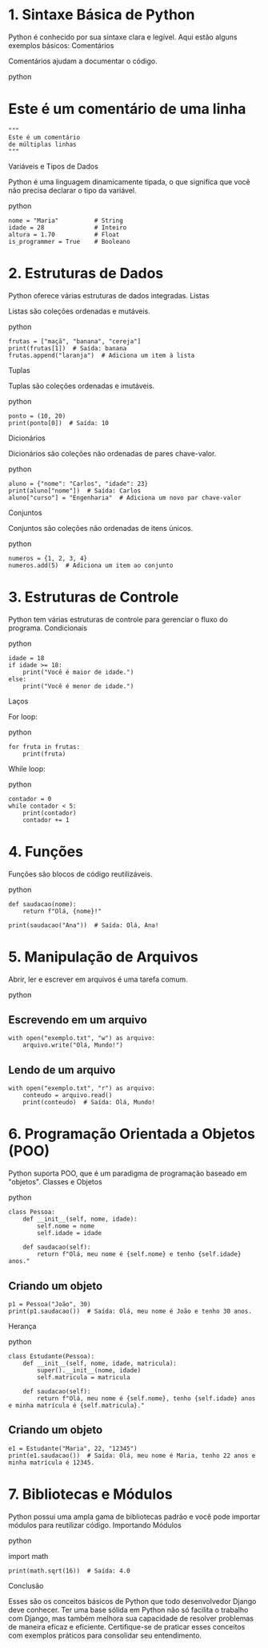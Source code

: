 # 1. Sintaxe Básica de Python

Python é conhecido por sua sintaxe clara e legível. Aqui estão alguns exemplos básicos:
Comentários

Comentários ajudam a documentar o código.

python

# Este é um comentário de uma linha

    """
    Este é um comentário
    de múltiplas linhas
    """

Variáveis e Tipos de Dados

Python é uma linguagem dinamicamente tipada, o que significa que você não precisa declarar o tipo da variável.

python

    nome = "Maria"          # String
    idade = 28              # Inteiro
    altura = 1.70           # Float
    is_programmer = True    # Booleano

# 2. Estruturas de Dados

Python oferece várias estruturas de dados integradas.
Listas

Listas são coleções ordenadas e mutáveis.

python

    frutas = ["maçã", "banana", "cereja"]
    print(frutas[1])  # Saída: banana
    frutas.append("laranja")  # Adiciona um item à lista

Tuplas

Tuplas são coleções ordenadas e imutáveis.

python

    ponto = (10, 20)
    print(ponto[0])  # Saída: 10

Dicionários

Dicionários são coleções não ordenadas de pares chave-valor.

python

    aluno = {"nome": "Carlos", "idade": 23}
    print(aluno["nome"])  # Saída: Carlos
    aluno["curso"] = "Engenharia"  # Adiciona um novo par chave-valor

Conjuntos

Conjuntos são coleções não ordenadas de itens únicos.

python

    numeros = {1, 2, 3, 4}
    numeros.add(5)  # Adiciona um item ao conjunto

# 3. Estruturas de Controle

Python tem várias estruturas de controle para gerenciar o fluxo do programa.
Condicionais

python

    idade = 18
    if idade >= 18:
        print("Você é maior de idade.")
    else:
        print("Você é menor de idade.")

Laços

For loop:

python

    for fruta in frutas:
        print(fruta)

While loop:

python

    contador = 0
    while contador < 5:
        print(contador)
        contador += 1

# 4. Funções

Funções são blocos de código reutilizáveis.

python

    def saudacao(nome):
        return f"Olá, {nome}!"

    print(saudacao("Ana"))  # Saída: Olá, Ana!

# 5. Manipulação de Arquivos

Abrir, ler e escrever em arquivos é uma tarefa comum.

python

## Escrevendo em um arquivo
    with open("exemplo.txt", "w") as arquivo:
        arquivo.write("Olá, Mundo!")

## Lendo de um arquivo
    with open("exemplo.txt", "r") as arquivo:
        conteudo = arquivo.read()
        print(conteudo)  # Saída: Olá, Mundo!

# 6. Programação Orientada a Objetos (POO)

Python suporta POO, que é um paradigma de programação baseado em "objetos".
Classes e Objetos

python

    class Pessoa:
        def __init__(self, nome, idade):
            self.nome = nome
            self.idade = idade

        def saudacao(self):
            return f"Olá, meu nome é {self.nome} e tenho {self.idade} anos."

## Criando um objeto
    p1 = Pessoa("João", 30)
    print(p1.saudacao())  # Saída: Olá, meu nome é João e tenho 30 anos.

Herança

python

    class Estudante(Pessoa):
        def __init__(self, nome, idade, matricula):
            super().__init__(nome, idade)
            self.matricula = matricula

        def saudacao(self):
            return f"Olá, meu nome é {self.nome}, tenho {self.idade} anos e minha matrícula é {self.matricula}."

## Criando um objeto
    e1 = Estudante("Maria", 22, "12345")
    print(e1.saudacao())  # Saída: Olá, meu nome é Maria, tenho 22 anos e minha matrícula é 12345.

# 7. Bibliotecas e Módulos

Python possui uma ampla gama de bibliotecas padrão e você pode importar módulos para reutilizar código.
Importando Módulos

python

import math

    print(math.sqrt(16))  # Saída: 4.0

Conclusão

Esses são os conceitos básicos de Python que todo desenvolvedor Django deve conhecer. Ter uma base sólida em Python não só facilita o trabalho com Django, mas também melhora sua capacidade de resolver problemas de maneira eficaz e eficiente. Certifique-se de praticar esses conceitos com exemplos práticos para consolidar seu entendimento.
